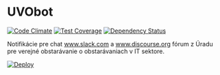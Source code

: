 # UVObot

[![Code Climate](https://codeclimate.com/github/slovensko-digital/uvobot/badges/gpa.svg)](https://codeclimate.com/github/slovensko-digital/uvobot) [![Test Coverage](https://codeclimate.com/github/slovensko-digital/uvobot/badges/coverage.svg)](https://codeclimate.com/github/slovensko-digital/uvobot/coverage) [![Dependency Status](https://gemnasium.com/slovensko-digital/uvobot.svg)](https://gemnasium.com/slovensko-digital/uvobot)


Notifikácie pre chat www.slack.com a www.discourse.org fórum z Úradu pre verejné obstarávanie o obstarávaniach v IT sektore.

[![Deploy](https://www.herokucdn.com/deploy/button.svg)](https://heroku.com/deploy)
